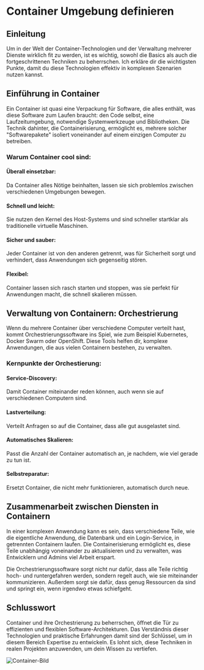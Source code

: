 # Container Umgebung definieren

## Einleitung 
Um in der Welt der Container-Technologien und der Verwaltung mehrerer Dienste wirklich fit zu werden, ist es wichtig, sowohl die Basics als auch die fortgeschrittenen Techniken zu beherrschen. Ich erkläre dir die wichtigsten Punkte, damit du diese Technologien effektiv in komplexen Szenarien nutzen kannst.

## Einführung in Container 
Ein Container ist quasi eine Verpackung für Software, die alles enthält, was diese Software zum Laufen braucht: den Code selbst, eine Laufzeitumgebung, notwendige Systemwerkzeuge und Bibliotheken. Die Technik dahinter, die Containerisierung, ermöglicht es, mehrere solcher "Softwarepakete" isoliert voneinander auf einem einzigen Computer zu betreiben.

### Warum Container cool sind:

#### Überall einsetzbar:
Da Container alles Nötige beinhalten, lassen sie sich problemlos zwischen verschiedenen Umgebungen bewegen.
#### Schnell und leicht:
Sie nutzen den Kernel des Host-Systems und sind schneller startklar als traditionelle virtuelle Maschinen.
#### Sicher und sauber:
Jeder Container ist von den anderen getrennt, was für Sicherheit sorgt und verhindert, dass Anwendungen sich gegenseitig stören.
#### Flexibel: 
Container lassen sich rasch starten und stoppen, was sie perfekt für Anwendungen macht, die schnell skalieren müssen.

## Verwaltung von Containern: Orchestrierung
Wenn du mehrere Container über verschiedene Computer verteilt hast, kommt Orchestrierungssoftware ins Spiel, wie zum Beispiel Kubernetes, Docker Swarm oder OpenShift. Diese Tools helfen dir, komplexe Anwendungen, die aus vielen Containern bestehen, zu verwalten.

### Kernpunkte der Orchestierung:

#### Service-Discovery:
Damit Container miteinander reden können, auch wenn sie auf verschiedenen Computern sind.
#### Lastverteilung:
Verteilt Anfragen so auf die Container, dass alle gut ausgelastet sind.
#### Automatisches Skalieren:
Passt die Anzahl der Container automatisch an, je nachdem, wie viel gerade zu tun ist.
#### Selbstreparatur:
Ersetzt Container, die nicht mehr funktionieren, automatisch durch neue.


## Zusammenarbeit zwischen Diensten in Containern

In einer komplexen Anwendung kann es sein, dass verschiedene Teile, wie die eigentliche Anwendung, die Datenbank und ein Login-Service, in getrennten Containern laufen. Die Containerisierung ermöglicht es, diese Teile unabhängig voneinander zu aktualisieren und zu verwalten, was Entwicklern und Admins viel Arbeit erspart.

Die Orchestrierungssoftware sorgt nicht nur dafür, dass alle Teile richtig hoch- und runtergefahren werden, sondern regelt auch, wie sie miteinander kommunizieren. Außerdem sorgt sie dafür, dass genug Ressourcen da sind und springt ein, wenn irgendwo etwas schiefgeht.


## Schlusswort
Container und ihre Orchestrierung zu beherrschen, öffnet die Tür zu effizienten und flexiblen Software-Architekturen. Das Verständnis dieser Technologien und praktische Erfahrungen damit sind der Schlüssel, um in diesem Bereich Expertise zu entwickeln. Es lohnt sich, diese Techniken in realen Projekten anzuwenden, um dein Wissen zu vertiefen.



![Container-Bild](..Bilder/container_orchestration_illustration.jpg)
